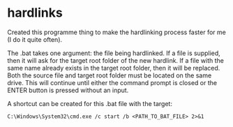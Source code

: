 # hardlinks
Created this programme thing to make the hardlinking process faster for me (I do it quite often).

The .bat takes one argument: the file being hardlinked.
If a file is supplied, then it will ask for the target root folder of the new hardlink.
If a file with the same name already exists in the target root folder, then it will be replaced.
Both the source file and target root folder must be located on the same drive.
This will continue until either the command prompt is closed or the ENTER button is pressed without an input.

A shortcut can be created for this .bat file with the target:
      
    C:\Windows\System32\cmd.exe /c start /b <PATH_TO_BAT_FILE> 2>&1
